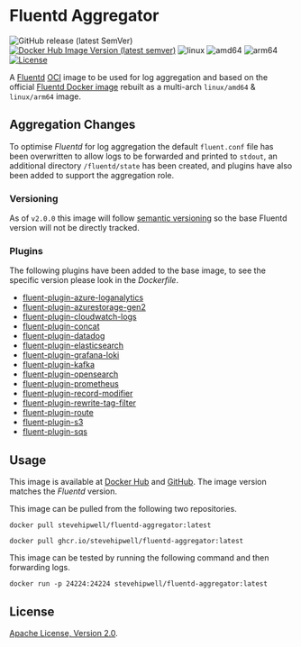 # Fluentd Aggregator

![GitHub release (latest SemVer)](https://img.shields.io/github/v/release/stevehipwell/fluentd-aggregator?sort=semver)
[![Docker Hub Image Version (latest semver)](https://img.shields.io/docker/v/stevehipwell/fluentd-aggregator?sort=semver)](https://hub.docker.com/r/stevehipwell/fluentd-aggregator)
![linux](https://img.shields.io/badge/os-linux-brightgreen)
![amd64](https://img.shields.io/badge/arch-amd64-brightgreen)
![arm64](https://img.shields.io/badge/arch-arm64-brightgreen)
[![License](https://img.shields.io/badge/license-Apache%202.0-blue.svg)](https://opensource.org/licenses/Apache-2.0)

A [Fluentd](https://www.fluentd.org/) [OCI](https://opencontainers.org/) image to be used for log aggregation and based on the official [Fluentd Docker image](https://github.com/fluent/fluentd-docker-image) rebuilt as a multi-arch `linux/amd64` & `linux/arm64` image.

## Aggregation Changes

To optimise _Fluentd_ for log aggregation the default `fluent.conf` file has been overwritten to allow logs to be forwarded and printed to `stdout`, an additional directory `/fluentd/state` has been created, and plugins have also been added to support the aggregation role.

### Versioning

As of `v2.0.0` this image will follow [semantic versioning](https://semver.org/) so the base Fluentd version will not be directly tracked.

### Plugins

The following plugins have been added to the base image, to see the specific version please look in the _Dockerfile_.

- [fluent-plugin-azure-loganalytics](https://github.com/yokawasa/fluent-plugin-azure-loganalytics)
- [fluent-plugin-azurestorage-gen2](https://github.com/oleewere/fluent-plugin-azurestorage-gen2)
- [fluent-plugin-cloudwatch-logs](https://github.com/fluent-plugins-nursery/fluent-plugin-cloudwatch-logs)
- [fluent-plugin-concat](https://github.com/fluent-plugins-nursery/fluent-plugin-concat)
- [fluent-plugin-datadog](https://github.com/DataDog/fluent-plugin-datadog)
- [fluent-plugin-elasticsearch](https://docs.fluentd.org/output/elasticsearch)
- [fluent-plugin-grafana-loki](https://github.com/grafana/loki/tree/main/clients/cmd/fluentd)
- [fluent-plugin-kafka](https://github.com/fluent/fluent-plugin-kafka)
- [fluent-plugin-opensearch](https://github.com/fluent/fluent-plugin-opensearch)
- [fluent-plugin-prometheus](https://github.com/fluent/fluent-plugin-prometheus)
- [fluent-plugin-record-modifier](https://github.com/repeatedly/fluent-plugin-record-modifier)
- [fluent-plugin-rewrite-tag-filter](https://github.com/fluent/fluent-plugin-rewrite-tag-filter)
- [fluent-plugin-route](https://github.com/tagomoris/fluent-plugin-route)
- [fluent-plugin-s3](https://docs.fluentd.org/output/s3)
- [fluent-plugin-sqs](https://github.com/ixixi/fluent-plugin-sqs)

## Usage

This image is available at [Docker Hub](https://hub.docker.com/r/stevehipwellt/fluentd-aggregator) and [GitHub](https://github.com/users/stevehipwell/packages/container/package/fluentd-aggregator). The image version matches the _Fluentd_ version.

This image can be pulled from the following two repositories.

```shell
docker pull stevehipwell/fluentd-aggregator:latest

docker pull ghcr.io/stevehipwell/fluentd-aggregator:latest
```

This image can be tested by running the following command and then forwarding logs.

```shell
docker run -p 24224:24224 stevehipwell/fluentd-aggregator:latest
```

## License

[Apache License, Version 2.0](./LICENSE).
